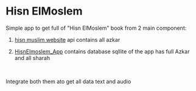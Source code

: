 # Hisn ElMoslem

Simple app to get full of "Hisn ElMoslem" book from 2 main component:
<br>
1) [hisn muslim website](https://hisnmuslim.com/) api contains all azkar


2) [HisnElmoslem_App](https://github.com/muslimpack/HisnElmoslem_App) contains database sqllite of the app has full Azkar and all sharah

<br>

Integrate both them ato get all data text and audio
